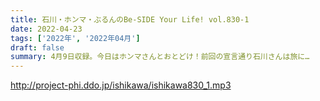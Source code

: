 ```yaml
---
title: 石川・ホンマ・ぶるんのBe-SIDE Your Life! vol.830-1
date: 2022-04-23
tags: ['2022年', '2022年04月']
draft: false
summary: 4月9日収録。今日はホンマさんとおとどけ！前回の宣言通り石川さんは旅に…
---
```


http://project-phi.ddo.jp/ishikawa/ishikawa830_1.mp3
